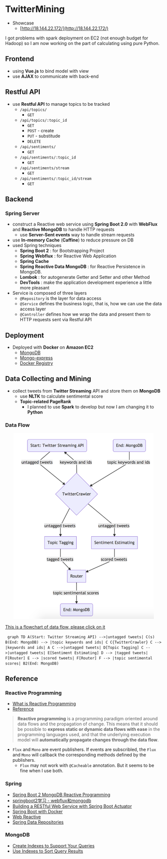 # TwitterMining

- Showcase
    - [http://18.144.22.172/](http://18.144.22.172/)

I got problems with spark deployment on EC2 (not enough budget for Hadoop) so I am now working on the part of calculating using pure Python.

## Frontend

- using **Vue.js** to bind model with view
- use **AJAX** to communicate with back-end


## Restful API

- use **Restful API** to manage topics to be tracked
    - `/api/topics/`
        - `GET`
    - `/api/topics/:topic_id`
        - `GET`
        - `POST` - create
        - `PUT` - substitude
        - `DELETE`
    - `/api/sentiments/`
        - `GET`
    - `/api/sentiments/:topic_id`
        - `GET`
    - `/api/sentiments/stream`
        - `GET`
    - `/api/sentiments/:topic_id/stream`
        - `GET`

## Backend
    
### Spring Server

- construct a Reactive web service using **Spring Boot 2.0** with **WebFlux** and **Reactive MongoDB** to handle HTTP requests
    - use **Server-Sent events** way to handle stream requests
- use **In-memory Cache** (**Caffine**) to reduce pressure on DB
- used Spring techniques
    - **Spring Boot 2** : for Bootstrapping Project
    - **Spring Webflux** : for Reactive Web Application
    - **Spring Cache**
    - **Spring Reactive Data MongoDB** : for Reactive Persistence in MongoDB.
    - **Lombok** : for autogenerate Getter and Setter and other Method
    - **DevTools** : make the application development experience a little more pleasant
- Service is composed of three layers
    - `@Repository` is the layer for data access
    - `@Service` defines the business logic, that is, how we can use the data access layer
    - `@Controller` defines how we wrap the data and present them to HTTP requests sent via Restful API


## Deployment

- Deployed with **Docker** on **Amazon EC2**
    - [MongoDB](https://github.com/docker-library/mongo)
    - [Mongo-express](https://github.com/mongo-express/mongo-express-docker)
    - [Docker Registry](https://docs.docker.com/registry/)

## Data Collecting and Mining

- collect tweets from **Twitter Streaming** API and store them on **MongoDB**
    - use **NLTK** to calculate sentimental score
    - **Topic-related PageRank**
        - I planned to use **Spark** to develop but now I am changing it to **Python**

### Data Flow

<div align=center><img width="450"  src="./dataflow.png?raw=true"/></div>

[This is a flowchart of data flow, please click on it](https://mermaidjs.github.io/mermaid-live-editor/#/view/eyJjb2RlIjoiZ3JhcGggVERcbkEoU3RhcnQ6IFR3aXR0ZXIgU3RyZWFtaW5nIEFQSSkgLS0-fHVudGFnZ2VkIHR3ZWV0c3wgQyhzKVxuQihFbmQ6IE1vbmdvREIpIC0tPiB8dG9waWMga2V5d29yZHMgYW5kIGlkc3wgQ1xuQ3tUd2l0dGVyQ3Jhd2xlcn1cbkMgLS0-IHxrZXl3b3JkcyBhbmQgaWRzfCBBXG5DIC0tPnx1bnRhZ2dlZCB0d2VldHN8IERbVG9waWMgVGFnZ2luZ11cbkMgLS0-fHVudGFnZ2VkIHR3ZWV0c3wgRVtTZW50aW1lbnQgRXN0aW1hdGluZ11cbkQgLS0-IHx0YWdnZWQgdHdlZXRzfCBGW1JvdXRlcl1cbkUgLS0-IHxzY29yZWQgdHdlZXRzfCBGW1JvdXRlcl1cbkYgLS0-IHx0b3BpYyBzZW50aW1lbnRhbCBzY29yZXN8IEIyKEVuZDogTW9uZ29EQikiLCJtZXJtYWlkIjp7InRoZW1lIjoiZGVmYXVsdCJ9fQ)

​```
graph TD
A(Start: Twitter Streaming API) -->|untagged tweets| C(s)
B(End: MongoDB) --> |topic keywords and ids| C
C{TwitterCrawler}
C --> |keywords and ids| A
C -->|untagged tweets| D[Topic Tagging]
C -->|untagged tweets| E[Sentiment Estimating]
D --> |tagged tweets| F[Router]
E --> |scored tweets| F[Router]
F --> |topic sentimental scores| B2(End: MongoDB)
​```


## Reference

### Reactive Programming

- [What is Reactive Programming](https://en.wikipedia.org/wiki/Reactive_programming)
- [Reference](https://medium.com/exploring-code/what-is-reactive-programming-da37c1611382)

> **Reactive programming** is a programming paradigm oriented around data flows and the propagation of change. This means that it should be possible to **express static or dynamic data flows with ease** in the programming languages used, and that the underlying execution model will **automatically propagate changes through the data flow**.

- `Flux` and `Mono` are event publishers. If events are subscribled, the `Flux` and `Mono` will callback the corresponding methods defined by the publishers.
    - `Flux` may not work with `@Cacheable` annotation. But it seems to be fine when I use both.

### Spring

- [Spring Boot 2 MongoDB Reactive Programming](https://medium.com/@beladiyahardik7/spring-boot-2-mongodb-reactive-programming-b20a9a5bd6c)
- [springboot2学习 - webflux和mongodb](https://blog.csdn.net/j903829182/article/details/80288892)
- [Building a RESTful Web Service with Spring Boot Actuator](https://spring.io/guides/gs/actuator-service/)
- [Spring Boot with Docker](https://spring.io/guides/gs/spring-boot-docker/)
- [Web Reactive](https://docs.spring.io/spring/docs/current/spring-framework-reference/web-reactive.html#spring-webflux)
- [Spring Data Repositories](https://docs.spring.io/spring-data/mongodb/docs/current/reference/html/#mongo.reactive)

### MongoDB

- [Create Indexes to Support Your Queries](https://docs.mongodb.com/manual/tutorial/create-indexes-to-support-queries/)
- [Use Indexes to Sort Query Results](https://docs.mongodb.com/manual/tutorial/sort-results-with-indexes/index.html)